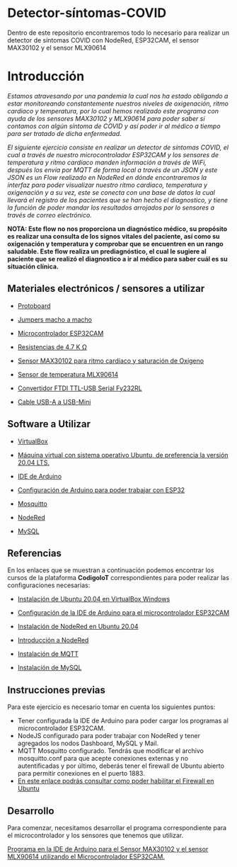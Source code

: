 # Detector-síntomas-COVID
Dentro de este repositorio encontraremos todo lo necesario para realizar un detector de síntomas COVID con NodeRed, ESP32CAM, el sensor MAX30102 y el sensor MLX90614

# Introducción

*Estamos atravesando por una pandemia la cual nos ha estado obligando a estar monitoreando constantemente nuestros niveles de oxigenación, ritmo cardiaco y temperatura, por lo cual hemos realizado este programa con ayuda de los sensores MAX30102 y MLX90614 para poder  saber si contamos con algún síntoma de COVID y así poder ir al médico a tiempo para ser tratado de dicha enfermedad.*

*El siguiente ejercicio consiste en realizar un detector de síntomas COVID, el cual a través de nuestro microcontrolador ESP32CAM y los sensores de temperatura y ritmo cardíaco manden información a través de WiFi, después los envía por MQTT de forma local a través de un JSON y este JSON es un Flow realizado en NodeRed en dónde encontraremos la interfaz para poder visualizar nuestro ritmo cardiaco, temperatura y oxigenación y a su vez, este se conecta con una base de datos la cual llevará el registro de los pacientes que se han hecho el diagnostico, y tiene la función de poder mandar los resultados arrojados por lo sensores a través de correo electrónico.*

**NOTA: Este flow no nos proporciona un diagnóstico médico, su propósito es realizar una consulta de los signos vitales del paciente, así como su oxigenación y temperatura y comprobar que se encuentren en un rango saludable. Este flow realiza un prediagnóstico, el cual le sugiere al paciente que se realizó el diagnostico a ir al médico para saber cuál es su situación clínica.**

	
## Materiales electrónicos / sensores a utilizar
- [Protoboard](https://articulo.mercadolibre.com.mx/MLM-705443986-protoboard-830-puntos-mb-102-_JM#position=1&search_layout=stack&type=item&tracking_id=da8ad5fa-5d88-41dd-aab2-cd3e65bf6b23)

- [Jumpers macho a macho](https://articulo.mercadolibre.com.mx/MLM-560093984-40-cables-dupont-macho-macho-10-cm-protoboard-pic-arduino-_JM?matt_tool=91188883&matt_word=&matt_source=google&matt_campaign_id=15698047816&matt_ad_group_id=143431914600&matt_match_type=&matt_network=g&matt_device=c&matt_creative=620253690479&matt_keyword=&matt_ad_position=&matt_ad_type=pla&matt_merchant_id=116937574&matt_product_id=MLM560093984&matt_product_partition_id=1638503335377&matt_target_id=pla-1638503335377&gclid=Cj0KCQjwguGYBhDRARIsAHgRm4_UVnUHiSvv3C-Y2R6XGBFkNuszdBsPp4hlbI7Ri8FFMtlxL8IyxSsaAr5IEALw_wcB)

- [Microcontrolador ESP32CAM](https://articulo.mercadolibre.com.mx/MLM-1354031311-esp32-cam-wifi-bluetooth-ch340-micro-usb-hw-297-16-pin-_JM#position=1&search_layout=grid&type=pad&tracking_id=cb2771c1-8ad3-438b-9316-de6117c45b2d#position=1&search_layout=grid&type=pad&tracking_id=cb2771c1-8ad3-438b-9316-de6117c45b2d&is_advertising=true&ad_domain=VQCATCORE_LST&ad_position=1&ad_click_id=OTEyMTI3MWQtYmMyYS00MzZmLTgyOTUtYzQ5NGQ1MzkyOTE2)

- [ Resistencias de 4.7 K Ω](https://articulo.mercadolibre.com.mx/MLM-660627026-200-resistencias-14-w-1-pelicula-metalica-varios-valores-_JM?searchVariation=32042007841#searchVariation=32042007841&position=2&search_layout=stack&type=item&tracking_id=88404fe0-434a-4841-9356-0319120b56fe)

- [Sensor MAX30102 para ritmo cardíaco y saturación de Oxígeno](https://articulo.mercadolibre.com.mx/MLM-1427334301-modulo-sensor-frecuencia-cardiaca-oximetro-max30100-_JM#position=7&search_layout=stack&type=item&tracking_id=363f1404-ba6d-437d-93a8-3d2aea450fd2)

- [Sensor de temperatura MLX90614](https://articulo.mercadolibre.com.mx/MLM-1315023878-sensor-temperatura-termometro-infrarrojo-gy-906-mlx90614-_JM?matt_tool=91188883&matt_word=&matt_source=google&matt_campaign_id=15698047816&matt_ad_group_id=143431914600&matt_match_type=&matt_network=g&matt_device=c&matt_creative=620253690479&matt_keyword=&matt_ad_position=&matt_ad_type=pla&matt_merchant_id=117474830&matt_product_id=MLM1315023878&matt_product_partition_id=1638503335577&matt_target_id=aud-1574484920380:pla-1638503335577&gclid=Cj0KCQjwguGYBhDRARIsAHgRm49jWX4yeWCvwodq2ApHIUFhh7DkZvCfohgEes43ls9l9aTwG0T7hsoaAgEXEALw_wcB)

- [Convertidor FTDI TTL-USB Serial Fy232RL](https://articulo.mercadolibre.com.mx/MLM-660592083-modulo-adaptador-serie-usb-a-serial-ttl-ftdi-ft232rl-33v-5v-_JM#position=2&search_layout=stack&type=pad&tracking_id=3f2ee2da-0338-4f85-ac72-4a20754b51da#position=2&search_layout=stack&type=pad&tracking_id=3f2ee2da-0338-4f85-ac72-4a20754b51da&is_advertising=true&ad_domain=VQCATCORE_LST&ad_position=2&ad_click_id=ZjliZTY3YmMtMzVlNi00NmYwLWFjOWItOWUxYWE0MWNjODQw)

- [Cable USB-A a USB-Mini](https://articulo.mercadolibre.com.mx/MLM-555275297-cable-usb-20-a-macho-a-mini-b-5-pin-18m-calibre-30-_JM#position=4&search_layout=grid&type=item&tracking_id=2cd0f15a-25c8-4abd-b086-a7c2c9f3f2e3)

## Software a Utilizar
- [VirtualBox](https://www.virtualbox.org/)

- [Máquina virtual con sistema operativo Ubuntu, de preferencia la versión 20.04 LTS.](https://releases.ubuntu.com/20.04/)
 
- [IDE de Arduino](https://www.arduino.cc/en/software)
 
- [Configuración de Arduino para poder trabajar con ESP32](https://programarfacil.com/esp8266/programar-esp32-ide-arduino/)
 
- [Mosquitto](https://mosquitto.org/)
 
- [NodeRed](https://nodered.org/)

- [MySQL](https://www.mysql.com/)

## Referencias 

En los enlaces que se muestran a continuación podemos encontrar los cursos de la plataforma **CodigoIoT** correspondientes para poder realizar las configuraciones necesarias:

- [Instalación de Ubuntu 20.04 en VirtualBox Windows](https://edu.codigoiot.com/course/view.php?id=812)

- [Configuración de la IDE de Arduino para el microcontrolador ESP32CAM](https://edu.codigoiot.com/course/view.php?id=850)

- [Instalación de NodeRed en Ubuntu 20.04](https://edu.codigoiot.com/course/view.php?id=817)

- [Introducción a NodeRed](https://edu.codigoiot.com/course/view.php?id=278)

- [Instalación de MQTT](https://edu.codigoiot.com/course/view.php?id=818)

- [Instalación de MySQL](https://edu.codigoiot.com/course/view.php?id=294)

## Instrucciones previas

Para este ejercicio es necesario tomar en cuenta los siguientes puntos:

- Tener configurada la IDE de Arduino para poder cargar los programas al microcontrolador ESP32CAM.
- NodeJS configurado para poder trabajar con NodeRed y tener agregados los nodos Dashboard, MySQL y Mail.
- MQTT Mosquitto configurado. Tendrás que modificar el archivo mosquitto.conf para que acepte conexiones externas y no autentificadas y por último, deberás tener el firewall de Ubuntu abierto para permitir conexiones en el puerto 1883. 
- [En este enlace podrás consultar como poder habilitar el Firewall en Ubuntu](https://www.hostinger.mx/tutoriales/como-configurar-firewall-ubuntu)

## 

## Desarrollo 
Para comenzar, necesitamos desarrollar el programa correspondiente para el microcontrolador y los sensores que tenemos que utilizar.

  [Programa en la IDE de Arduino para el Sensor MAX30102 y el sensor MLX90614 utilizando el Microcontrolador ESP32CAM.](https://github.com/MiguelPM01/Detector-Sintomas-COVID/blob/main/ESP32CAM-MQTT-MLX90614-MAX30102-JSON/ESP32CAM-MQTT-MLX90614-MAX30102/ESP32CAM-MQTT-MLX90614-MAX30102.ino)

